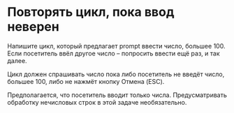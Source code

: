 # Повторять цикл, пока ввод неверен                                                 <br/>

Напишите цикл, который предлагает prompt ввести число, большее 100.                 <br/>
Если посетитель ввёл другое число – попросить ввести ещё раз, и так далее.          <br/>

Цикл должен спрашивать число пока либо посетитель не введёт число,                  <br/>
большее 100, либо не нажмёт кнопку Отмена (ESC).                                    <br/>

Предполагается, что посетитель вводит только числа. Предусматривать                 <br/>
обработку нечисловых строк в этой задаче необязательно.                             <br/>
